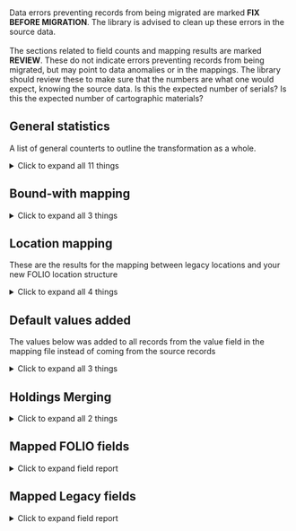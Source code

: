 <br/>Data errors preventing records from being migrated are marked **FIX BEFORE MIGRATION**. The library is advised to clean up these errors in the source data.<br/><br/> The sections related to field counts and mapping results are marked **REVIEW**. These do not indicate errors preventing records from being migrated, but may point to data anomalies or in the mappings. The library should review these to make sure that the numbers are what one would expect, knowing the source data. Is this the expected number of serials? Is this the expected number of cartographic materials?
   
## General statistics    
A list of general counterts to outline the transformation as a whole.    
<details><summary>Click to expand all 11 things</summary>     
   
Measure | Count   
--- | ---:   
BW Items found tied to previously created BW Holdings | 2   
Bib ids referenced in bound-with items | 20   
Bound-with holdings created | 20   
Bound-with items identified by bib id | 10   
Holdings Records Written to disk | 19   
Number of Legacy items in file | 11   
Number of files processed | 1   
Records matched to Instances | 21   
Unique BW Holdings created from Items | 18   
Unique Holdings created from Items | 1   
</details>   
   
## Bound-with mapping    
    
<details><summary>Click to expand all 3 things</summary>     
   
Measure | Count   
--- | ---:   
Number of bib records referenced in item: 1 | 1   
Number of bib records referenced in item: 2 | 10   
</details>   
   
## Location mapping    
These are the results for the mapping between legacy locations and your new FOLIO location structure    
<details><summary>Click to expand all 4 things</summary>     
   
Measure | Count   
--- | ---:   
locations mapping - jnlDesk   -> JnlDesk | 6   
locations mapping - jnlDesk -> JnlDesk | 2   
locations mapping - maps   -> JnlDesk | 3   
</details>   
   
## Default values added    
The values below was added to all records from the value field in the mapping file instead of coming from the source records    
<details><summary>Click to expand all 3 things</summary>     
   
Measure | Count   
--- | ---:   
97fbb130-beb4-4eec-84a6-c69768ca3eea added to notes[0].holdingsNoteTypeId | 11   
true added to notes[0].staffOnly | 11   
</details>   
   
## Holdings Merging    
    
<details><summary>Click to expand all 2 things</summary>     
   
Measure | Count   
--- | ---:   
callNumber empty or not set | 1   
</details>   

## Mapped FOLIO fields
<details><summary>Click to expand field report</summary>     

FOLIO Field | Mapped | Unmapped  
--- | --- | ---:  
_version | 0 (0%) | 11  
acquisitionFormat | 0 (0%) | 11  
acquisitionMethod | 0 (0%) | 11  
administrativeNotes | 0 (0%) | 11  
bareHoldingsItems | 0 (0%) | 11  
callNumber | 0 (0%) | 11  
callNumberPrefix | 0 (0%) | 11  
callNumberSuffix | 0 (0%) | 11  
callNumberTypeId | 0 (0%) | 11  
copyNumber | 0 (0%) | 11  
digitizationPolicy | 0 (0%) | 11  
discoverySuppress | 0 (0%) | 11  
effectiveLocationId | 0 (0%) | 11  
electronicAccess | 0 (0%) | 11  
holdingsInstance | 0 (0%) | 11  
holdingsItems | 0 (0%) | 11  
holdingsStatements | 0 (0%) | 11  
holdingsStatementsForIndexes | 0 (0%) | 11  
holdingsStatementsForSupplements | 0 (0%) | 11  
holdingsTypeId | 11 (100%) | 0  
hrid | 0 (0%) | 11  
id | 11 (100%) | 0  
illPolicy | 0 (0%) | 11  
illPolicyId | 0 (0%) | 11  
instanceId | 11 (100%) | 0  
metadata.createdByUserId | 11 (100%) | 0  
metadata.createdDate | 11 (100%) | 0  
metadata.updatedByUserId | 11 (100%) | 0  
metadata.updatedDate | 11 (100%) | 0  
notes.holdingsNoteTypeId | 11 (100%) | 0  
notes.note | 11 (100%) | 0  
notes.staffOnly | 11 (100%) | 0  
numberOfItems | 0 (0%) | 11  
permanentLocation | 0 (0%) | 11  
permanentLocationId | 11 (100%) | 0  
receiptStatus | 0 (0%) | 11  
receivingHistory | 0 (0%) | 11  
retentionPolicy | 0 (0%) | 11  
shelvingTitle | 0 (0%) | 11  
sourceId | 0 (0%) | 11  
statisticalCodeIds | 0 (0%) | 11  
tags | 0 (0%) | 11  
temporaryLocationId | 0 (0%) | 11  
</details>   

## Mapped Legacy fields
<details><summary>Click to expand field report</summary>     

Legacy Field | Present | Mapped | Unmapped  
--- | --- | --- | ---:  
LOCATION | 11 (100.0%) | 11 (100%) | 0  
RECORD #(BIBLIO) | 22 (200.0%) | 22 (200%) | 0  
RECORD #(ITEM) | 11 (100.0%) | 11 (100%) | 0  
</details>   
